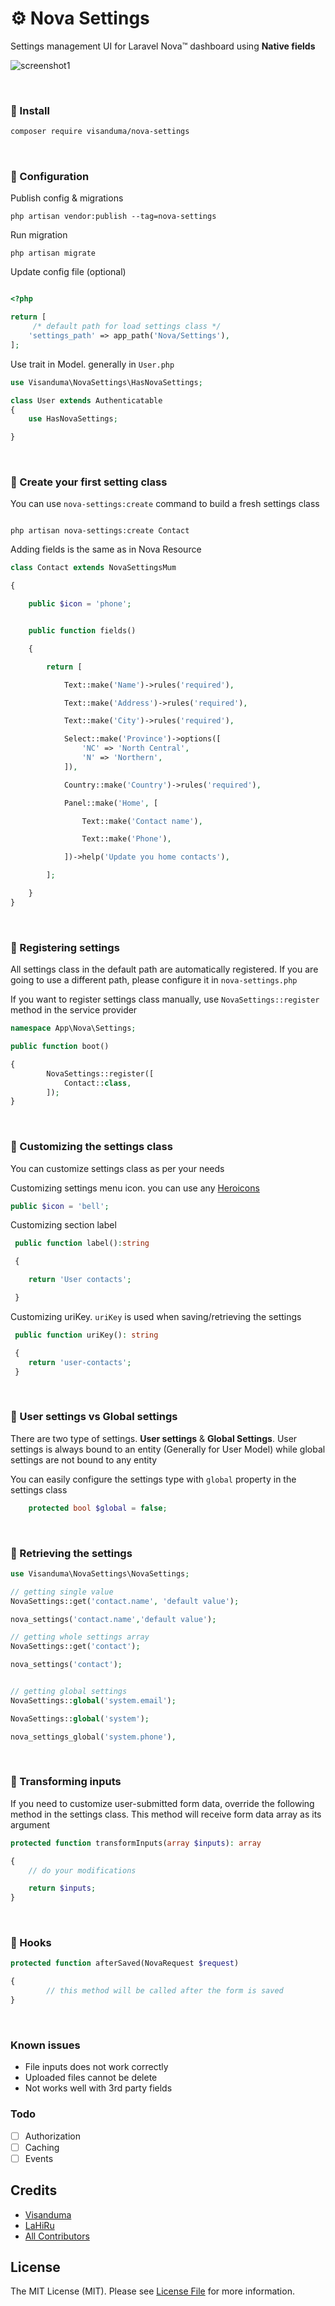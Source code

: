 <!-- <p align="center">

<img src="https://github.com/Visanduma/nova-settings/blob/file-uploading/cover.png?raw=true" />

</p> -->


# ⚙ Nova Settings

Settings management UI for Laravel Nova™ dashboard using **Native fields**


![screenshot1](./sc1.png)

<br>

### 💠 Install

```bash
composer require visanduma/nova-settings
```
<br>

### 💠 Configuration

Publish config & migrations

```
php artisan vendor:publish --tag=nova-settings
```

Run migration

```
php artisan migrate
```

Update config file (optional)

```php

<?php

return [
     /* default path for load settings class */
    'settings_path' => app_path('Nova/Settings'),
];

```

Use trait in Model. generally in `User.php`

```php
use Visanduma\NovaSettings\HasNovaSettings;

class User extends Authenticatable
{
    use HasNovaSettings;

}

```
<br>

### 💠 Create your first setting class

You can use `nova-settings:create` command to build a fresh settings class

```

php artisan nova-settings:create Contact

```

Adding fields is the same as in Nova Resource

```php
class Contact extends NovaSettingsMum

{

    public $icon = 'phone';


    public function fields()

    {

        return [

            Text::make('Name')->rules('required'),

            Text::make('Address')->rules('required'),

            Text::make('City')->rules('required'),

            Select::make('Province')->options([
                'NC' => 'North Central',
                'N' => 'Northern',
            ]),

            Country::make('Country')->rules('required'),

            Panel::make('Home', [

                Text::make('Contact name'),

                Text::make('Phone'),

            ])->help('Update you home contacts'),

        ];

    }
}

```
<br>

### 💠 Registering settings

All settings class in the default path are automatically registered. If you are going to use a different path, please configure it in `nova-settings.php`

If you want to register settings class manually, use `NovaSettings::register` method in the service provider

```php
namespace App\Nova\Settings;

public function boot()

{
        NovaSettings::register([
            Contact::class,
        ]);
}
```
<br>

### 💠 Customizing the settings class

You can customize settings class as per your needs

Customizing settings menu icon. you can use any [Heroicons](https://v1.heroicons.com/)

```php
public $icon = 'bell';
```

Customizing section label

```php
 public function label():string

 {

    return 'User contacts';

 }
```

Customizing uriKey. `uriKey` is used when saving/retrieving the settings

```php
 public function uriKey(): string

 {
    return 'user-contacts';
 }
```
<br>

### 💠 User settings vs Global settings

There are two type of settings. **User settings** & **Global Settings**.
User settings is always bound to an entity (Generally for User Model) while global settings are not bound to any entity

You can easily configure the settings type with `global` property in the settings class

```php
    protected bool $global = false;
```
<br>

### 💠 Retrieving the settings

```php
use Visanduma\NovaSettings\NovaSettings;

// getting single value
NovaSettings::get('contact.name', 'default value');

nova_settings('contact.name','default value');

// getting whole settings array
NovaSettings::get('contact');

nova_settings('contact');


// getting global settings
NovaSettings::global('system.email');

NovaSettings::global('system');

nova_settings_global('system.phone'),
```
<br>

### 💠 Transforming inputs

If you need to customize user-submitted form data, override the following method in the settings class. This method will receive form data array as its argument

```php
protected function transformInputs(array $inputs): array

{
    // do your modifications

    return $inputs;
}
```
<br>

### 💠 Hooks

```php
protected function afterSaved(NovaRequest $request)

{
        // this method will be called after the form is saved
}
```
<br>

### Known issues

- File inputs does not work correctly
- Uploaded files cannot be delete
- Not works well with 3rd party fields

### Todo

- [ ] Authorization
- [ ] Caching
- [ ] Events

## Credits

- [Visanduma](https://github.com/Visanduma)
- [LaHiRu](https://github.com/lahirulhr)
- [All Contributors](../../contributors)

## License

The MIT License (MIT). Please see [License File](LICENSE.md) for more information.
